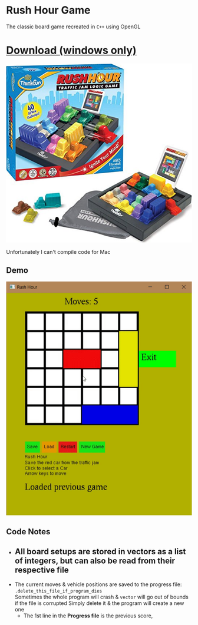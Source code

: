 # Rush Hour Game

The classic board game recreated in `C++` using OpenGL

# [Download (windows only)](https://github.com/SleekPanther/rush-hour-game/releases/latest)

![](images/cover.png)

Unfortunately I can't compile code for Mac

## Demo
![](images/demo1.gif)

## Code Notes
- All board setups are stored in vectors as a list of integers, but can also be read from their respective file
  - 
- The current moves & vehicle positions are saved to the progress file: `.delete_this_file_if_program_dies`  
  Sometimes the whole program will crash & `vector` will go out of bounds if the file is corrupted
  Simply delete it & the program will create a new one
  - The 1st line in the **Progress file** is the previous score, 
